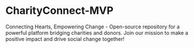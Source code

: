 # CharityConnect-MVP
Connecting Hearts, Empowering Change - Open-source repository for a powerful platform bridging charities and donors. Join our mission to make a positive impact and drive social change together!
